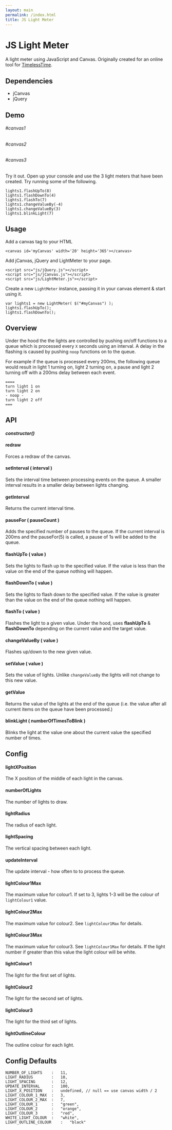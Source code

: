 ```yaml
---
layout: main
permalink: /index.html
title: JS Light Meter
---
```


<script src="js-dependencies/jQuery.js"></script>
<script src="js-dependencies/jCanvas.js"></script>
<script src="LightMeter.js"></script>

# JS Light Meter

A light meter using JavaScript and Canvas. Originally created for an online tool for [TimelessTime](www.timelesstime.co.uk).

## Dependencies
- jCanvas
- jQuery

## Demo

<div class="demo">
	<div class="row">
		<div class="third-width">
			<h6>#canvas1</h6>
		</div>
		<div class="third-width">
			<h6>#canvas2</h6>
		</div>
		<div class="third-width">
			<h6>#canvas3</h6>
		</div>
	</div>
	<div class="row">
		<div class="third-width">
			<div class="canvas-wrapper canvas1-wrapper">
				<canvas id='canvas1' width='20' height='365'></canvas>
			</div>
		</div>
		<div class="third-width">
			<div class="canvas-wrapper canvas2-wrapper">
				<canvas id='canvas2' width='200' height='600'></canvas>
			</div>
		</div>
		<div class="third-width">
			<div class="canvas-wrapper canvas3-wrapper">
				<canvas id='canvas3' width='50' height='600'></canvas>
			</div>
		</div>
	</div>
</div>

<script>
	var lights1 = new LightMeter( $("#canvas1") );
	lights1.flashUpTo();
	lights1.flashDownTo();

	var lights2 = new LightMeter( $("#canvas2"), {
		lightRadius: 50,
		numberOfLights: 5,
		updateInterval: 500,
		lightOutlineColour : "white",
		lightColour1Max : 2,
		lightColour2Max : 3
	} );
	lights2.flashUpTo();
	lights2.flashDownTo();


	var lights3 = new LightMeter( $("#canvas3"), {
		lightRadius: 5,
		numberOfLights: 25,
		updateInterval: 100,
		lightColour1Max : 5,
		lightColour2Max : 20
	} );
	lights3.flashUpTo();
	lights3.flashDownTo();
</script>

Try it out. Open up your console and use the 3 light meters that have been created. Try running some of the following.

```
lights1.flashUpTo(8)
lights1.flashDownTo(4)
lights1.flashTo(7)
lights1.changeValueBy(-4)
lights1.changeValueBy(3)
lights1.blinkLight(7)
```

## Usage

Add a canvas tag to your HTML

```
<canvas id='myCanvas' width='20' height='365'></canvas>
```

Add jCanvas, jQuery and LightMeter to your page.

```
<script src="js/jQuery.js"></script>
<script src="js/jCanvas.js"></script>
<script src="js/LightMeter.js"></script>
```

Create a new `LightMeter` instance, passing it in your canvas element &amp; start using it.

```
var lights1 = new LightMeter( $("#myCanvas") );
lights1.flashUpTo();
lights1.flashDownTo();
```

## Overview
Under the hood the the lights are controlled by pushing on/off functions to a queue which is processed every `X` seconds using an interval.
A delay in the flashing is caused by pushing `noop` functions on to the queue.

For example if the queue is processed every 200ms, the following queue would result in light 1 turning on, light 2 turning on, a pause and light 2 turning off with a 200ms delay between each event.

```
====
turn light 1 on
turn light 2 on
- noop -
turn light 2 off
===
```

## API

#### *constructor()*

#### redraw
Forces a redraw of the canvas.

#### setInterval ( interval )
Sets the interval time between processing events on the queue. A smaller interval results in a smaller delay between lights changing.

#### getInterval
Returns the current interval time.

#### pauseFor ( pauseCount )
Adds the specified number of pauses to the queue. If the current interval is 200ms and the pauseFor(5) is called, a pause of 1s will be added to the queue.

#### flashUpTo ( value )
Sets the lights to flash up to the specified value. If the value is less than the value on the end of the queue nothing will happen.

#### flashDownTo ( value )
Sets the lights to flash down to the specified value. If the value is greater than the value on the end of the queue nothing will happen.

#### flashTo ( value )
Flashes the light to a given value. Under the hood, uses **flashUpTo** &amp; **flashDownTo** depending on the current value and the target value.

#### changeValueBy ( value )
Flashes up/down to the new given value.

#### setValue ( value )
Sets the value of lights. Unlike `changeValueBy` the lights will not change to this new value.

#### getValue
Returns the value of the lights at the end of the queue (i.e. the value after all current items on the queue have been processed.)

#### blinkLight ( numberOfTimesToBlink )
Blinks the light at the value one about the current value the specified number of times.


## Config

#### lightXPosition
The X position of the middle of each light in the canvas. 

#### numberOfLights
The number of lights to draw.

#### lightRadius
The radius of each light.

#### lightSpacing
The vertical spacing between each light.

#### updateInterval
The update interval - how often to to process the queue.

#### lightColour1Max
The maximum value for colour1. If set to 3, lights 1-3 will be the colour of `lightColour1` value.

#### lightColour2Max
The maximum value for colour2. See `lightColour1Max` for details.

#### lightColour3Max
The maximum value for colour3. See `lightColour1Max` for details.
If the light number if greater than this value the light colour will be white.

#### lightColour1
The light for the first set of lights.

#### lightColour2
The light for the second set of lights.

#### lightColour3
The light for the third set of lights.

#### lightOutlineColour
The outline colour for each light.

## Config Defaults

```
NUMBER_OF_LIGHTS	:	11,
LIGHT_RADIUS		:	10,
LIGHT_SPACING		:	12,
UPDATE_INTERVAL		:	100,
LIGHT_X_POSITION	:	undefined, // null == use canvas width / 2
LIGHT_COLOUR_1_MAX	:	3,
LIGHT_COLOUR_2_MAX	:	7,
LIGHT_COLOUR_1		:	"green",
LIGHT_COLOUR_2		:	"orange",
LIGHT_COLOUR_3		:	"red",
WHITE_LIGHT_COLOUR	:	"white",
LIGHT_OUTLINE_COLOUR	:	"black"
```

